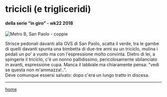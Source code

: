 # tricicli (e trigliceridi)    

#### della serie “in giro” - wk22 2018 
![](https://live.staticflickr.com/65535/49138061363_aba4b70e16_z.jpg "Metro B, San Paolo - coppie") 

Strisce pedonali davanti alla OVS di San Paolo, scatta il verde, tra le gambe di quelli davanti  spunta una bimbetta di due-tre anni su un triciclo, mulina i pedali un po' a vuoto ma con l'espressione molto convinta. Dietro di lei, a spingerle il triciclo, c'è un nonno pallidissimo, pericolosamente sbilanciato in avanti, espressione cupa. Manca il labbiale ma chiaramente pensa: "vedi se questa non m'ammazza!..".  
Deve comunque essersi salvato: dopo c'era un lungo tratto in discesa.  

---  
[home](/interarete.md) 

